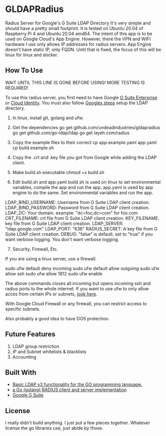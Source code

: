 # GLDAPRadius

Radius Server for Google's G Suite LDAP Directory
It's very simple and should have a pretty small footprint. It is tested on Ubuntu 20.04 of Raspberry Pi 4 and Ubuntu 20.04 amd64. The intent of this app is to be used on Google Cloud's App Engine. However, there the VPN and WIFI hardware I use only allows IP addresses for radius servers. App Engine doesn't have static IP, only FQDN. Until that is fixed, the focus of this will be linux for linux and docker. 

## How To Use

WAIT UNTIL THIS LINE IS GONE BEFORE USING! MORE TESTING IS REQUIRED!

To use this radius server, you first need to have Google [G Suite Enterprise](https://support.google.com/a/answer/7284269?hl=en) or [Cloud Identity](https://cloud.google.com/identity). You must also follow [Googles steps](https://support.google.com/a/topic/9048334?hl=en&ref_topic=7556782) setup the LDAP directory.

1. In linux, install git, golang and ufw.

2. Get the dependencies
go get github.com/undeadindustries/gldapradius
go get github.com/go-ldap/ldap
go get layeh.com/radius

3. Copy the example files to their correct 
cp app.example.yaml app.yaml
cp build.example.sh

4. Copy the .crt and .key file you got from Google while adding the LDAP client.

5. Make build.sh executable
chmod +x build.sh

6. Edit build.sh and app.yaml
build.sh is used on linux to set environmental variables, compile the app and run the app.
app.yaml is used by app engine to do the same. Set environmental variables and run the app.

LDAP_BIND_USERNAME: Username from G Suite LDAP client creation.  
LDAP_BIND_PASSWORD: Password from G Suite LDAP client creation.
LDAP_DC: Your domain. example: "dc=foo,dc=com" for foo.com
CRT_FILENAME: crt file from G Suite LDAP client creation.
KEY_FILENAME: key file from G Suite LDAP client creation.
LDAP_SERVER: "ldap.google.com"
LDAP_PORT: "636"
RADIUS_SECRET: A key file from G Suite LDAP client creation.
DEBUG: "false" is default. set to "true" if you want verbose logging. You don't want verbose logging.

7. Security, Firewall, Etc.

If you are using a linux server, use a firewall. 

sudo ufw default deny incoming
sudo ufw default allow outgoing
sudo ufw allow ssh
sudo ufw allow 1812
sudo ufw enable

The above commands closes all incoming but opens incoming ssh and radius ports to the whole internet.
If you want to use ufw to only allow acces from certain IPs or subnets, [look here](https://www.digitalocean.com/community/tutorials/ufw-essentials-common-firewall-rules-and-commands).

With Google Cloud Firewall or any firewall, you can restrict access to specific subnets.

Also probably a good idea to have DOS protection.

## Future Features
1. LDAP group restriction
2. IP and Subnet whitelists & blacklists
3. Accounting

## Built With

* [Basic LDAP v3 functionality for the GO programming language.](github.com/go-ldap/ldap)
* [a Go (golang) RADIUS client and server implementation](layeh.com/radius)
* [Google G Suite](https://gsuite.google.com/)


## License

I really didn't build anything. I just put a few pieces together. Whatever license the go libraries use, just abide by those.